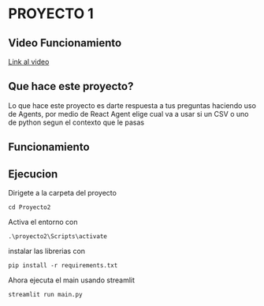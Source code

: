 # PROYECTO 1 
## Video Funcionamiento
[Link al video](https://youtu.be/HaebMq7Qu6I)
## Que hace este proyecto?
Lo que hace este proyecto es darte respuesta a tus preguntas haciendo uso de Agents, por medio de React Agent elige cual va a usar si un CSV o uno de python segun el contexto que le pasas

## Funcionamiento


## Ejecucion
Dirigete a la carpeta del proyecto
```
cd Proyecto2
``` 
Activa el entorno con
```
.\proyecto2\Scripts\activate
``` 

instalar las librerias con
```
pip install -r requirements.txt
``` 
Ahora ejecuta el main usando streamlit
```
streamlit run main.py
``` 